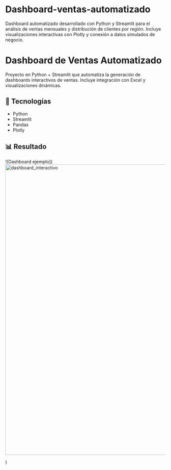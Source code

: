 # Dashboard-ventas-automatizado
Dashboard automatizado desarrollado con Python y Streamlit para el análisis de ventas mensuales y distribución de clientes por región. Incluye visualizaciones interactivas con Plotly y conexión a datos simulados de negocio.

# Dashboard de Ventas Automatizado

Proyecto en Python + Streamlit que automatiza la generación de dashboards interactivos de ventas.
Incluye integración con Excel y visualizaciones dinámicas.

## 🚀 Tecnologías
- Python
- Streamlit
- Pandas
- Plotly

## 📊 Resultado

![Dashboard ejemplo](<img width="1863" height="911" alt="dashboard_interactivo" src="https://github.com/user-attachments/assets/6b5f7949-f8fe-4855-ba44-e01ec511b8ba" />

)
